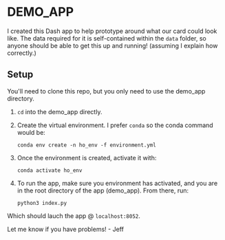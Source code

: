 # DEMO_APP
I created this Dash app to help prototype around what our card could look like. The data required for it is self-contained within the `data` folder, so anyone should be able to get this up and running! (assuming I explain how correctly.)

## Setup
You'll need to clone this repo, but you only need to use the demo_app directory.
1. `cd` into the demo_app directly.
2. Create the virtual environment. I prefer `conda` so the conda command would be:

    `conda env create -n ho_env -f environment.yml`
    
3. Once the environment is created, activate it with:

    `conda activate ho_env`
4. To run the app, make sure you environment has activated, and you are in the root directory of the app (demo_app). From there, run:

    `python3 index.py`

Which should lauch the app @ `localhost:8052`.

Let me know if you have problems! - Jeff
